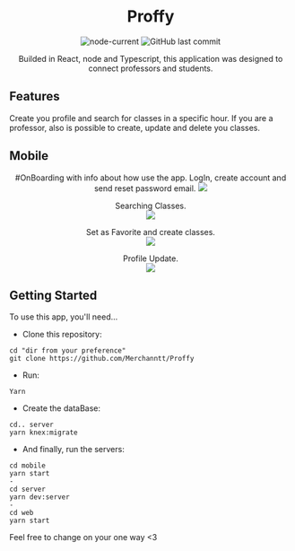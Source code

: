 <div align="center">

# Proffy
![node-current](https://img.shields.io/node/v/package)
![GitHub last commit](https://img.shields.io/github/last-commit/Merchanntt/Proffy)


Builded in React, node and Typescript, this application was designed to connect professors and students.

</div>

## Features

Create you profile and search for classes in a specific hour. If you are a professor, also is possible to create, update and delete you classes.

## Mobile

<div align="center">
  
#OnBoarding with info about how use the app. LogIn, create account and send reset password email.
![](https://media.giphy.com/media/Vdieba0p0SMBSlofi3/giphy.gif)

Searching Classes. <br />
![](https://media.giphy.com/media/UT5LzQHBrTLHc3cUsq/giphy.gif)

Set as Favorite and create classes.  <br />
![](https://media.giphy.com/media/Q5cuVtFtH0kleHf1yH/giphy.gif)

Profile Update.  <br />
![](https://media.giphy.com/media/J4bOvtwplmfSQpUHAH/giphy.gif)

</div>

## Getting Started
To use this app, you'll need...

- Clone this repository: 
```shell
cd "dir from your preference"
git clone https://github.com/Merchanntt/Proffy
``` 
- Run: 
```shell
Yarn
```
- Create the dataBase:
```shell
cd.. server
yarn knex:migrate
```
- And finally, run the servers:
```shell
cd mobile
yarn start
-
cd server
yarn dev:server
-
cd web
yarn start
```

Feel free to change on your one way <3
